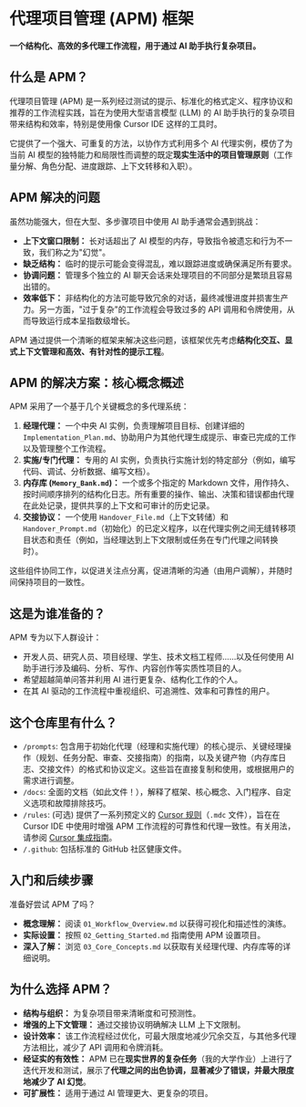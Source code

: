 # 代理项目管理 (APM) 框架

**一个结构化、高效的多代理工作流程，用于通过 AI 助手执行复杂项目。**

## 什么是 APM？

代理项目管理 (APM) 是一系列经过测试的提示、标准化的格式定义、程序协议和推荐的工作流程实践，旨在为使用大型语言模型 (LLM) 的 AI 助手执行的复杂项目带来结构和效率，特别是使用像 Cursor IDE 这样的工具时。

它提供了一个强大、可重复的方法，以协作方式利用多个 AI 代理实例，模仿了为当前 AI 模型的独特能力和局限性而调整的既定**现实生活中的项目管理原则**（工作量分解、角色分配、进度跟踪、上下文转移和入职）。

## APM 解决的问题

虽然功能强大，但在大型、多步骤项目中使用 AI 助手通常会遇到挑战：

*   **上下文窗口限制：** 长对话超出了 AI 模型的内存，导致指令被遗忘和行为不一致，我们称之为"幻觉"。
*   **缺乏结构：** 临时的提示可能会变得混乱，难以跟踪进度或确保满足所有要求。
*   **协调问题：** 管理多个独立的 AI 聊天会话来处理项目的不同部分是繁琐且容易出错的。
*   **效率低下：** 非结构化的方法可能导致冗余的对话，最终减慢进度并损害生产力。另一方面，"过于复杂"的工作流程会导致过多的 API 调用和令牌使用，从而导致运行成本呈指数级增长。

APM 通过提供一个清晰的框架来解决这些问题，该框架优先考虑**结构化交互、显式上下文管理和高效、有针对性的提示工程**。

## APM 的解决方案：核心概念概述

APM 采用了一个基于几个关键概念的多代理系统：

1.  **经理代理：** 一个中央 AI 实例，负责理解项目目标、创建详细的 `Implementation_Plan.md`、协助用户为其他代理生成提示、审查已完成的工作以及管理整个工作流程。
2.  **实施/专门代理：** 专用的 AI 实例，负责执行实施计划的特定部分（例如，编写代码、调试、分析数据、编写文档）。
3.  **内存库 (`Memory_Bank.md`)：** 一个或多个指定的 Markdown 文件，用作持久、按时间顺序排列的结构化日志。所有重要的操作、输出、决策和错误都由代理在此处记录，提供共享的上下文和可审计的历史记录。
4.  **交接协议：** 一个使用 `Handover_File.md`（上下文转储）和 `Handover_Prompt.md`（初始化）的已定义程序，以在代理实例之间无缝转移项目状态和责任（例如，当经理达到上下文限制或任务在专门代理之间转换时）。

这些组件协同工作，以促进关注点分离，促进清晰的沟通（由用户调解），并随时间保持项目的一致性。

## 这是为谁准备的？

APM 专为以下人群设计：

*   开发人员、研究人员、项目经理、学生、技术文档工程师……以及任何使用 AI 助手进行涉及编码、分析、写作、内容创作等实质性项目的人。
*   希望超越简单问答并利用 AI 进行更复杂、结构化工作的个人。
*   在其 AI 驱动的工作流程中重视组织、可追溯性、效率和可靠性的用户。

## 这个仓库里有什么？

*   `/prompts`: 包含用于初始化代理（经理和实施代理）的核心提示、关键经理操作（规划、任务分配、审查、交接指南）的指南，以及关键产物（内存库日志、交接文件）的格式和协议定义。这些旨在直接复制和使用，或根据用户的需求进行调整。
*   `/docs`: 全面的文档（如此文件！），解释了框架、核心概念、入门程序、自定义选项和故障排除技巧。
*   `/rules`: (可选) 提供了一系列预定义的 [Cursor 规则](https://docs.cursor.com/context/rules)（`.mdc` 文件），旨在在 Cursor IDE 中使用时增强 APM 工作流程的可靠性和代理一致性。有关用法，请参阅 [Cursor 集成指南](04_Cursor_Integration_Guide.md)。
*   `/.github`: 包括标准的 GitHub 社区健康文件。

## 入门和后续步骤

准备好尝试 APM 了吗？

*   **概念理解：** 阅读 `01_Workflow_Overview.md` 以获得可视化和描述性的演练。
*   **实际设置：** 按照 `02_Getting_Started.md` 指南使用 APM 设置项目。
*   **深入了解：** 浏览 `03_Core_Concepts.md` 以获取有关经理代理、内存库等的详细说明。

## 为什么选择 APM？

*   **结构与组织：** 为复杂项目带来清晰度和可预测性。
*   **增强的上下文管理：** 通过交接协议明确解决 LLM 上下文限制。
*   **设计效率：** 该工作流程经过优化，可最大限度地减少冗余交互，与其他多代理方法相比，减少了 API 调用和令牌消耗。
*   **经证实的有效性：** APM 已在**现实世界的复杂任务**（我的大学作业）上进行了迭代开发和测试，展示了**代理之间的出色协调，显著减少了错误，并最大限度地减少了 AI 幻觉**。
*   **可扩展性：** 适用于通过 AI 管理更大、更复杂的项目。
